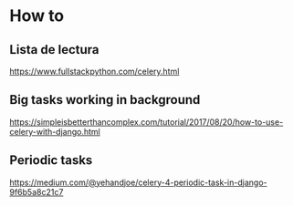 # How to 

## Lista de lectura
https://www.fullstackpython.com/celery.html

## Big tasks working in background
https://simpleisbetterthancomplex.com/tutorial/2017/08/20/how-to-use-celery-with-django.html

## Periodic tasks
https://medium.com/@yehandjoe/celery-4-periodic-task-in-django-9f6b5a8c21c7